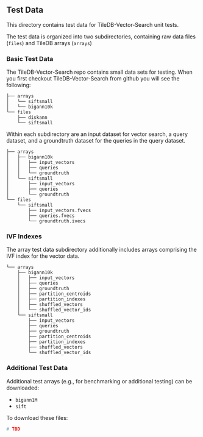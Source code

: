 ## Test Data

This directory contains test data for TileDB-Vector-Search unit tests.

The test data is organized into two subdirectories, containing raw data files (`files`) and
TileDB arrays (`arrays`)

### Basic Test Data

The TileDB-Vector-Search repo contains small data sets for testing.
When you first checkout TileDB-Vector-Search from github you will see the following:

```text
├── arrays
│   └── siftsmall
│   └── bigann10k
└── files
    ├── diskann
    └── siftsmall
```

Within each subdirectory are an input dataset for vector search, a query dataset, and a groundtruth dataset for the queries in the query dataset.

```text
├── arrays
│   ├── bigann10k
│   │   ├── input_vectors
│   │   ├── queries
│   │   └── groundtruth
│   └── siftsmall
│       ├── input_vectors
│       ├── queries
│       └── groundtruth
└── files
    └── siftsmall
        ├── input_vectors.fvecs
        ├── queries.fvecs
        └── groundtruth.ivecs
```

### IVF Indexes

The array test data subdirectory additionally includes arrays comprising the IVF index for the vector data.

```text
└── arrays
    ├── bigann10k
    │   ├── input_vectors
    │   ├── queries
    │   ├── groundtruth
    │   ├── partition_centroids
    │   ├── partition_indexes
    │   ├── shuffled_vectors
    │   └── shuffled_vector_ids
    └── siftsmall
        ├── input_vectors
        ├── queries
        ├── groundtruth
        ├── partition_centroids
        ├── partition_indexes
        ├── shuffled_vectors
        └── shuffled_vector_ids
```

### Additional Test Data

Additional test arrays (e.g., for benchmarking or additional testing) can be downloaded:

- `bigann1M`
- `sift`

To download these files:

```bash
# TBD
```
